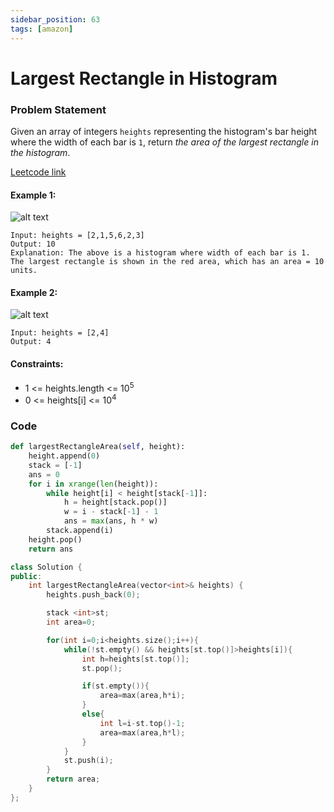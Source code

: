 ```yaml
---
sidebar_position: 63
tags: [amazon]
---
```


# Largest Rectangle in Histogram

### Problem Statement

Given an array of integers `heights` representing the histogram's bar height where the width of each bar is `1`, return _the area of the largest rectangle in the histogram_.

[Leetcode link](https://leetcode.com/problems/largest-rectangle-in-histogram)

#### Example 1:

![alt text](https://assets.leetcode.com/uploads/2021/01/04/histogram.jpg)

```
Input: heights = [2,1,5,6,2,3]
Output: 10
Explanation: The above is a histogram where width of each bar is 1.
The largest rectangle is shown in the red area, which has an area = 10 units.
```

#### Example 2:

![alt text](https://assets.leetcode.com/uploads/2021/01/04/histogram-1.jpg)

```
Input: heights = [2,4]
Output: 4
```

#### Constraints:

- 1 <= heights.length <= 10<sup>5</sup>
- 0 <= heights[i] <= 10<sup>4</sup>

### Code

```python title="Python"
def largestRectangleArea(self, height):
    height.append(0)
    stack = [-1]
    ans = 0
    for i in xrange(len(height)):
        while height[i] < height[stack[-1]]:
            h = height[stack.pop()]
            w = i - stack[-1] - 1
            ans = max(ans, h * w)
        stack.append(i)
    height.pop()
    return ans

```

```cpp title="C++"
class Solution {
public:
    int largestRectangleArea(vector<int>& heights) {
        heights.push_back(0);

        stack <int>st;
        int area=0;

        for(int i=0;i<heights.size();i++){
            while(!st.empty() && heights[st.top()]>heights[i]){
                int h=heights[st.top()];
                st.pop();

                if(st.empty()){
                    area=max(area,h*i);
                }
                else{
                    int l=i-st.top()-1;
                    area=max(area,h*l);
                }
            }
            st.push(i);
        }
        return area;
    }
};
```
